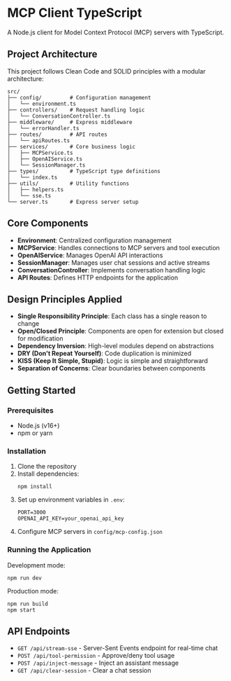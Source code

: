 # MCP Client TypeScript

A Node.js client for Model Context Protocol (MCP) servers with TypeScript.

## Project Architecture

This project follows Clean Code and SOLID principles with a modular architecture:

```
src/
├── config/         # Configuration management
│   └── environment.ts
├── controllers/    # Request handling logic
│   └── ConversationController.ts
├── middleware/     # Express middleware
│   └── errorHandler.ts
├── routes/         # API routes
│   └── apiRoutes.ts
├── services/       # Core business logic 
│   ├── MCPService.ts
│   ├── OpenAIService.ts
│   └── SessionManager.ts
├── types/          # TypeScript type definitions
│   └── index.ts
├── utils/          # Utility functions
│   ├── helpers.ts
│   └── sse.ts
└── server.ts       # Express server setup
```

## Core Components

- **Environment**: Centralized configuration management
- **MCPService**: Handles connections to MCP servers and tool execution
- **OpenAIService**: Manages OpenAI API interactions
- **SessionManager**: Manages user chat sessions and active streams
- **ConversationController**: Implements conversation handling logic
- **API Routes**: Defines HTTP endpoints for the application

## Design Principles Applied

- **Single Responsibility Principle**: Each class has a single reason to change
- **Open/Closed Principle**: Components are open for extension but closed for modification
- **Dependency Inversion**: High-level modules depend on abstractions
- **DRY (Don't Repeat Yourself)**: Code duplication is minimized
- **KISS (Keep It Simple, Stupid)**: Logic is simple and straightforward
- **Separation of Concerns**: Clear boundaries between components

## Getting Started

### Prerequisites

- Node.js (v16+)
- npm or yarn

### Installation

1. Clone the repository
2. Install dependencies:
   ```
   npm install
   ```
3. Set up environment variables in `.env`:
   ```
   PORT=3000
   OPENAI_API_KEY=your_openai_api_key
   ```
4. Configure MCP servers in `config/mcp-config.json`

### Running the Application

Development mode:
```
npm run dev
```

Production mode:
```
npm run build
npm start
```

## API Endpoints

- `GET /api/stream-sse` - Server-Sent Events endpoint for real-time chat
- `POST /api/tool-permission` - Approve/deny tool usage
- `POST /api/inject-message` - Inject an assistant message
- `GET /api/clear-session` - Clear a chat session 